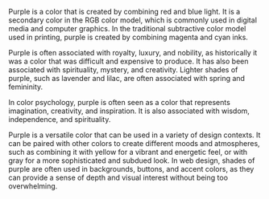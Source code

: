 Purple is a color that is created by combining red and blue light. It is a secondary color in the RGB color model, which is commonly used in digital media and computer graphics. In the traditional subtractive color model used in printing, purple is created by combining magenta and cyan inks.

Purple is often associated with royalty, luxury, and nobility, as historically it was a color that was difficult and expensive to produce. It has also been associated with spirituality, mystery, and creativity. Lighter shades of purple, such as lavender and lilac, are often associated with spring and femininity.

In color psychology, purple is often seen as a color that represents imagination, creativity, and inspiration. It is also associated with wisdom, independence, and spirituality.

Purple is a versatile color that can be used in a variety of design contexts. It can be paired with other colors to create different moods and atmospheres, such as combining it with yellow for a vibrant and energetic feel, or with gray for a more sophisticated and subdued look. In web design, shades of purple are often used in backgrounds, buttons, and accent colors, as they can provide a sense of depth and visual interest without being too overwhelming.